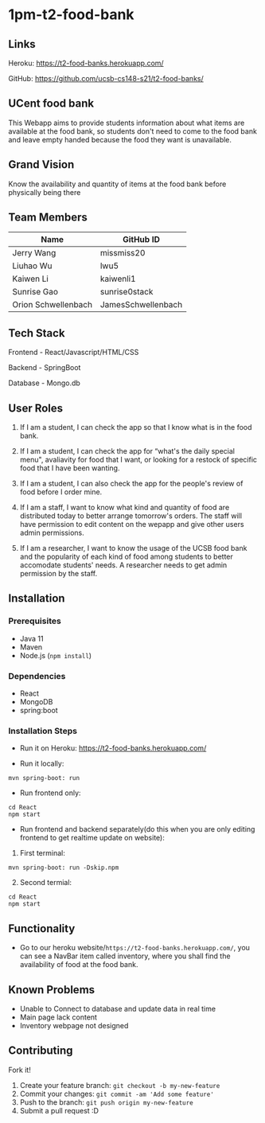 # 1pm-t2-food-bank

## Links
Heroku: https://t2-food-banks.herokuapp.com/

GitHub: https://github.com/ucsb-cs148-s21/t2-food-banks/

## UCent food bank
This Webapp aims to provide students information about what items are available at the food bank, so students don't need to come to the food bank and leave empty handed because the food they want is unavailable.

## Grand Vision
Know the availability and quantity of items at the food bank before physically being there

## Team Members
| Name              | GitHub ID   |
|-------------------|-------------|
| Jerry Wang      | missmiss20    | 
| Liuhao Wu  | lwu5        | 
| Kaiwen Li | kaiwenli1   | 
| Sunrise Gao | sunrise0stack    | 
| Orion Schwellenbach | JamesSchwellenbach   |

## Tech Stack

Frontend - React/Javascript/HTML/CSS

Backend - SpringBoot

Database - Mongo.db

## User Roles

1. If I am a student, I can check the app so that I know what is in the food bank.

2. If I am a student, I can check the app for “what's the daily special menu", avaliavity for food that I want, or looking for a restock of specific food that I have been wanting.

3. If I am a student, I can also check the app for the people's review of food before I order mine.

4. If I am a staff, I want to know what kind and quantity of food are distributed today to better arrange tomorrow's orders. The staff will have permission to edit content on the wepapp and give other users admin permissions.

5. If I am a researcher, I want to know the usage of the UCSB food bank and the popularity of each kind of food among students to better accomodate students' needs. A researcher needs to get admin permission by the staff.

## Installation
### Prerequisites
- Java 11
- Maven
- Node.js (`npm install`)

### Dependencies
- React
- MongoDB
- spring:boot

### Installation Steps

- Run it on Heroku: https://t2-food-banks.herokuapp.com/

- Run it locally: 
```
mvn spring-boot: run
```

- Run frontend only: 
```
cd React
npm start
```

- Run frontend and backend separately(do this when you are only editing frontend to get realtime update on website):

1. First terminal:
```
mvn spring-boot: run -Dskip.npm
```
2. Second termial:
```
cd React
npm start
```

## Functionality
- Go to our heroku website/`https://t2-food-banks.herokuapp.com/`, you can see a NavBar item called inventory, where you shall find the availability of food at the food bank.

## Known Problems
- Unable to Connect to database and update data in real time
- Main page lack content
- Inventory webpage not designed

## Contributing
Fork it!
1. Create your feature branch: `git checkout -b my-new-feature`
2. Commit your changes: `git commit -am 'Add some feature'`
3. Push to the branch: `git push origin my-new-feature`
4. Submit a pull request :D
